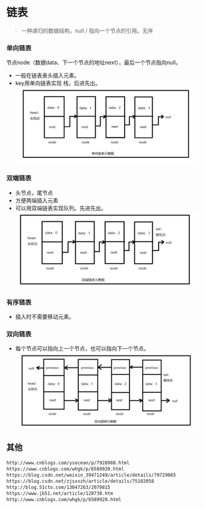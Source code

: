 # 链表

> 一种递归的数据结构，null / 指向一个节点的引用。无序

### 单向链表
节点node（数据data、下一个节点的地址next），最后一个节点指向null。
- 一般在链表表头插入元素。
- key用单向链表实现 栈，后进先出。 
![image](./image/linked-list-1.png)

### 双端链表
- 头节点，尾节点
- 方便两端插入元素
- 可以用双端链表实现队列。先进先出。
![image](./image/linked-list-2.png)

### 有序链表
- 插入时不需要移动元素。

### 双向链表
- 每个节点可以指向上一个节点，也可以指向下一个节点。
![image](./image/linked-list-3.png)

## 其他
```text
http://www.cnblogs.com/ysocean/p/7928988.html
https://www.cnblogs.com/whgk/p/6589920.html
https://blog.csdn.net/weixin_39471249/article/details/79729065
https://blog.csdn.net/zjsxxzh/article/details/75102058
http://blog.51cto.com/13047263/2070815
https://www.jb51.net/article/128730.htm
http://www.cnblogs.com/whgk/p/6589920.html
```
